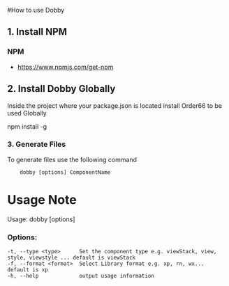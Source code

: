 #How to use Dobby

## 1. Install NPM

### NPM
 -  https://www.npmjs.com/get-npm


 ## 2. Install Dobby Globally

Inside the project where your package.json is located install Order66 to be used Globally

npm install -g


### 3. Generate Files

To generate files use the following command 

        dobby [options] ComponentName


# Usage Note

Usage: dobby [options] <componentName>


###  Options:

    -t, --type <type>      Set the component type e.g. viewStack, view, style, viewstyle ... default is viewStack
    -f, --format <format>  Select Library format e.g. xp, rn, wx... default is xp
    -h, --help             output usage information
